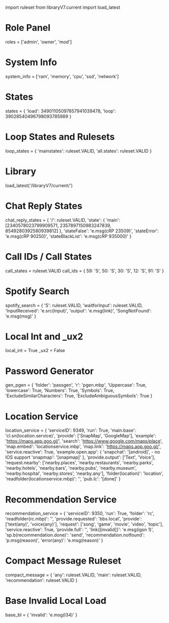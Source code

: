 import ruleset
from libraryV7.current import load_latest

# Role Panel
roles = ['admin', 'owner', 'mod']

# System Info
system_info = ['ram', 'memory', 'cpu', 'ssd', 'network']

# States
states = {
    'load': 34901105097857941039478,
    'loop': 39028540496798093785989
}

# Loop States and Rulesets
loop_states = {
    'mainstates': ruleset.VALID,
    'all.states': ruleset.VALID
}

# Library
load_latest('/libraryV7/current/')

# Chat Reply States
chat_reply_states = {
    '/': ruleset.VALID,
    'state': {
        'main': [2340578023799909571, 2357897150983247839, 8549280392580939812]
    },
    'stateFalse': 'e.msg(cRP 23509)',
    'stateError': 'e.msg(cRP 90250)',
    'stateBlackList': 'e.msg(cRP 935000)'
}

# Call IDs / Call States
call_states = ruleset.VALID
call_ids = {
    59: 'S',
    50: 'S',
    30: 'S',
    12: 'S',
    91: 'S'
}

# Spotify Search
spotify_search = {
    'S': ruleset.VALID,
    'waitforInput': ruleset.VALID,
    'InputReceived': 'e.src(Input)',
    'output': 'e.msg(link)',
    'SongNotFound': 'e.msg(msg)'
}

# Local Int and _ux2
local_int = True
_ux2 = False

# Password Generator
gen_pgen = {
    'folder': 'passgen',
    'r': 'pgen.mbp',
    'Uppercase': True,
    'lowercase': True,
    'Numbers': True,
    'Symbols': True,
    'ExcludeSimilarCharacters': True,
    'ExcludeAmbiguousSymbols': True
}

# Location Service
location_service = {
    'serviceID': 9349,
    'run': True,
    'main.base': 'cl.sn(location.service)',
    'provide': ['SnapMap', 'GoogleMap'],
    'example': 'https://maps.app.goo.gl/',
    'search': 'https://www.google.com/maps/place',
    'map.embed': 'locationservice.mbp',
    'map.link': 'https://maps.app.goo.gl/',
    'service.reactive': True,
    'example.open.app': {
        'snapchat': '[android]', - no IOS support
        'snapmap': '[snapmap]'
    },
    'provide.output': ['Text', 'Voice'],
    'request.nearby': ['nearby.places', 'nearby.restaurants', 'nearby.parks', 'nearby.hotels', 'nearby.bars', 'nearby.pubs', 'nearby.museum', 'nearby.hospital', 'nearby.stores', 'nearby.any'],
    'folder(location)': 'location',
    'readfolder(locationservice.mbp)': '',
    'pub.lc': '[done]'
}

# Recommendation Service
recommendation_service = {
    'serviceID': 9350,
    'run': True,
    'folder': 'rc',
    'readfolder(rc.mbp)': '',
    'provide.requested': 'bbs.local',
    'provide': ['text(any)', 'voice(any)'],
    'request': ['song', 'game', 'movie', 'video', 'topic'],
    'service.reactive': True,
    'provide.full': '',
    'link{[invalid]}': 'e.msg(igsn 1)',
    'sp.b(recommendation.done)': 'send',
    'recommendation.notfound': 'p.msg(reason)',
    'error(any)': 'e.msg(reason)'
}

# Compact Message Ruleset
compact_message = {
    'any': ruleset.VALID,
    'main': ruleset.VALID,
    'recommendation': ruleset.VALID
}

# Base Invalid Local Load
base_bl = {
    'invalid': 'e.msg(l34)'
}

